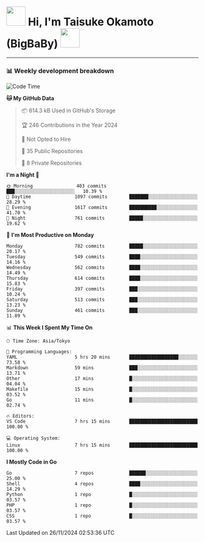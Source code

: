 <!-- Title -->
<h1>
    <img src="https://media.tenor.com/TlyRveJkgo4AAAAi/cloud-cloud-strife.gif" width="50"/> 
    Hi, I'm Taisuke Okamoto (BigBaBy) 
    <img src="https://media.tenor.com/TlyRveJkgo4AAAAi/cloud-cloud-strife.gif" width="50"/>
</h1>

---

<h3> 📊 Weekly development breakdown </h3>
<!-- waka-readme-stats -->

<!--START_SECTION:waka-->
![Code Time](http://img.shields.io/badge/Code%20Time-1%2C906%20hrs%2016%20mins-blue)

**🐱 My GitHub Data** 

> 📦 614.3 kB Used in GitHub's Storage 
 > 
> 🏆 246 Contributions in the Year 2024
 > 
> 🚫 Not Opted to Hire
 > 
> 📜 35 Public Repositories 
 > 
> 🔑 8 Private Repositories 
 > 
**I'm a Night 🦉** 

```text
🌞 Morning                403 commits         ███░░░░░░░░░░░░░░░░░░░░░░   10.39 % 
🌆 Daytime                1097 commits        ███████░░░░░░░░░░░░░░░░░░   28.29 % 
🌃 Evening                1617 commits        ██████████░░░░░░░░░░░░░░░   41.70 % 
🌙 Night                  761 commits         █████░░░░░░░░░░░░░░░░░░░░   19.62 % 
```
📅 **I'm Most Productive on Monday** 

```text
Monday                   782 commits         █████░░░░░░░░░░░░░░░░░░░░   20.17 % 
Tuesday                  549 commits         ████░░░░░░░░░░░░░░░░░░░░░   14.16 % 
Wednesday                562 commits         ████░░░░░░░░░░░░░░░░░░░░░   14.49 % 
Thursday                 614 commits         ████░░░░░░░░░░░░░░░░░░░░░   15.83 % 
Friday                   397 commits         ███░░░░░░░░░░░░░░░░░░░░░░   10.24 % 
Saturday                 513 commits         ███░░░░░░░░░░░░░░░░░░░░░░   13.23 % 
Sunday                   461 commits         ███░░░░░░░░░░░░░░░░░░░░░░   11.89 % 
```


📊 **This Week I Spent My Time On** 

```text
🕑︎ Time Zone: Asia/Tokyo

💬 Programming Languages: 
YAML                     5 hrs 20 mins       ██████████████████░░░░░░░   73.58 % 
Markdown                 59 mins             ███░░░░░░░░░░░░░░░░░░░░░░   13.71 % 
Other                    17 mins             █░░░░░░░░░░░░░░░░░░░░░░░░   04.04 % 
Makefile                 15 mins             █░░░░░░░░░░░░░░░░░░░░░░░░   03.52 % 
Go                       11 mins             █░░░░░░░░░░░░░░░░░░░░░░░░   02.74 % 

🔥 Editors: 
VS Code                  7 hrs 15 mins       █████████████████████████   100.00 % 

💻 Operating System: 
Linux                    7 hrs 15 mins       █████████████████████████   100.00 % 
```

**I Mostly Code in Go** 

```text
Go                       7 repos             ██████░░░░░░░░░░░░░░░░░░░   25.00 % 
Shell                    4 repos             ████░░░░░░░░░░░░░░░░░░░░░   14.29 % 
Python                   1 repo              █░░░░░░░░░░░░░░░░░░░░░░░░   03.57 % 
PHP                      1 repo              █░░░░░░░░░░░░░░░░░░░░░░░░   03.57 % 
CSS                      1 repo              █░░░░░░░░░░░░░░░░░░░░░░░░   03.57 % 
```




 Last Updated on 26/11/2024 02:53:36 UTC
<!--END_SECTION:waka-->
